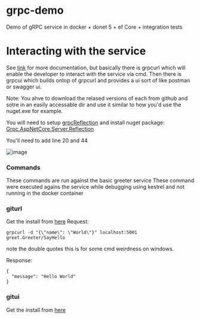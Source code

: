 # grpc-demo
Demo of gRPC service in docker + donet 5 + ef Core + integration tests

# Interacting with the service

See [link](https://docs.microsoft.com/en-us/aspnet/core/grpc/test-tools?view=aspnetcore-5.0) for more documentation, but basically there is grpcurl which will enable the developer to interact with the service via cmd. Then there is grpcui which builds ontop of grpcurl and provides a ui sort of like postman or swagger ui. 

Note: You ahve to download the relased versions of each from github and sotre in an easily accessable dir and use it similar to how you'd use the nuget.exe for example.

You will need to setup [grpcReflection](https://github.com/grpc/grpc/blob/master/doc/server-reflection.md) and install nuget package:  [Grpc.AspNetCore.Server.Reflection](https://www.nuget.org/packages/Grpc.AspNetCore.Server.Reflection)

You'll need to add line 20 and 44

![image](https://github.com/ArmandJ77/grpc-demo/blob/main/Images/Setup-Grpc-Reflection.PNG)

### Commands 
These commands are run against the basic greeter service
These command were executed agains the service while debugging using kestrel and not running in the docker container

### giturl
Get the install from [here](https://github.com/fullstorydev/grpcurl/releases)
Request:
```
grpcurl -d "{\"name\": \"World\"}" localhost:5001 greet.Greeter/SayHello
```
note the double quotes this is for some cmd weirdness on windows.

Response:
```
{
  "message": "Hello World"
}
```
### gitui

Get the install from [here](https://github.com/fullstorydev/grpcui/releases)

```
```